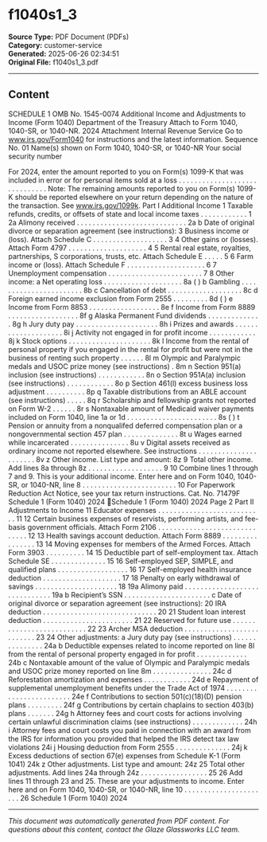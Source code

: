 ﻿# f1040s1_3

**Source Type:** PDF Document (PDFs)  
**Category:** customer-service  
**Generated:** 2025-06-26 02:34:51  
**Original File:** f1040s1_3.pdf

---

## Content

SCHEDULE 1                                                                                                              OMB No. 1545-0074
                                Additional Income and Adjustments to Income
(Form 1040)
Department of the Treasury
                                               Attach to Form 1040, 1040-SR, or 1040-NR.                                  2024
                                                                                                                        Attachment
Internal Revenue Service          Go to www.irs.gov/Form1040 for instructions and the latest information.               Sequence No. 01
Name(s) shown on Form 1040, 1040-SR, or 1040-NR                                                             Your social security number


For 2024, enter the amount reported to you on Form(s) 1099-K that was included in error or for personal
items sold at a loss . . . . . . . . . . . . . . . . . . . . . . . . . . . . . .
Note: The remaining amounts reported to you on Form(s) 1099-K should be reported elsewhere on your return depending on the
nature of the transaction. See www.irs.gov/1099k.
  Part I       Additional Income
  1   Taxable refunds, credits, or offsets of state and local income taxes . . . . . . . . . . . .             1
  2a  Alimony received . . . . . . . . . . . . . . . . . . . . . . . . . . . .                                2a
    b Date of original divorce or separation agreement (see instructions):
  3   Business income or (loss). Attach Schedule C . . . . . . . . . . . . . . . . . . .                       3
  4   Other gains or (losses). Attach Form 4797 . . . . . . . . . . . . . . . . . . . .                        4
  5   Rental real estate, royalties, partnerships, S corporations, trusts, etc. Attach Schedule E . . . . .    5
  6   Farm income or (loss). Attach Schedule F . . . . . . . . . . . . . . . . . . . .                         6
  7   Unemployment compensation . . . . . . . . . . . . . . . . . . . . . . . .                                7
  8   Other income:
    a Net operating loss . . . . . . . . . . . . . . . . . . . .                           8a (             )
    b Gambling . . . . . . . . . . . . . . . . . . . . . . .                               8b
    c Cancellation of debt . . . . . . . . . . . . . . . . . . .                           8c
    d Foreign earned income exclusion from Form 2555 . . . . . . . . .                     8d (             )
    e Income from Form 8853 . . . . . . . . . . . . . . . . . .                            8e
    f Income from Form 8889 . . . . . . . . . . . . . . . . . .                             8f
    g Alaska Permanent Fund dividends         . . . . . . . . . . . . . .                  8g
    h Jury duty pay . . . . . . . . . . . . . . . . . . . . .                              8h
    i Prizes and awards . . . . . . . . . . . . . . . . . . . .                             8i
    j Activity not engaged in for profit income     . . . . . . . . . . . .                 8j
    k Stock options . . . . . . . . . . . . . . . . . . . . .                              8k
    l Income from the rental of personal property if you engaged in the rental for
      profit but were not in the business of renting such property . . . . . .              8l
    m Olympic and Paralympic medals and USOC prize money (see instructions) .              8m
    n Section 951(a) inclusion (see instructions) . . . . . . . . . . . .                  8n
    o Section 951A(a) inclusion (see instructions) . . . . . . . . . . . .                 8o
    p Section 461(l) excess business loss adjustment . . . . . . . . . .                   8p
    q Taxable distributions from an ABLE account (see instructions) . . . . .              8q
    r Scholarship and fellowship grants not reported on Form W-2 . . . . . .                8r
    s Nontaxable amount of Medicaid waiver payments included on Form 1040, line
      1a or 1d . . . . . . . . . . . . . . . . . . . . . . .                               8s (             )
    t Pension or annuity from a nonqualifed deferred compensation plan or a
      nongovernmental section 457 plan . . . . . . . . . . . . . .                          8t
    u Wages earned while incarcerated . . . . . . . . . . . . . . .                        8u
    v Digital assets received as ordinary income not reported elsewhere. See
      instructions . . . . . . . . . . . . . . . . . . . . . .                             8v
    z Other income. List type and amount:
                                                                                           8z
  9   Total other income. Add lines 8a through 8z . . . . . . . . . . . . . . . . . . .                        9
 10   Combine lines 1 through 7 and 9. This is your additional income. Enter here and on Form 1040,
      1040-SR, or 1040-NR, line 8 . . . . . . . . . . . . . . . . . . . . . . . .                             10
For Paperwork Reduction Act Notice, see your tax return instructions.               Cat. No. 71479F                Schedule 1 (Form 1040) 2024
Schedule 1 (Form 1040) 2024                                                                                                           Page 2
  Part II     Adjustments to Income
 11     Educator expenses       . . . . . . . . . . . . . . . . . . . . . . . . . . .                               11
 12     Certain business expenses of reservists, performing artists, and fee-basis government officials. Attach
        Form 2106 . . . . . . . . . . . . . . . . . . . . . . . . . . . . . .                                       12
 13     Health savings account deduction. Attach Form 8889 . . . . . . . . . . . . . . . .                          13
 14     Moving expenses for members of the Armed Forces. Attach Form 3903 . . . . . . . . . .                       14
 15     Deductible part of self-employment tax. Attach Schedule SE . . . . . . . . . . . . . .                      15
 16     Self-employed SEP, SIMPLE, and qualified plans . . . . . . . . . . . . . . . . . .                          16
 17     Self-employed health insurance deduction . . . . . . . . . . . . . . . . . . . .                            17
 18     Penalty on early withdrawal of savings . . . . . . . . . . . . . . . . . . . . .                            18
 19a    Alimony paid . . . . . . . . . . . . . . . . . . . . . . . . . . . . . .                                   19a
    b   Recipient’s SSN      . . . . . . . . . . . . . . . . . . . . . .
    c   Date of original divorce or separation agreement (see instructions):
 20     IRA deduction . . . . . . . . . . . . . . . . . . . . . . . . . . . . .                                     20
 21     Student loan interest deduction . . . . . . . . . . . . . . . . . . . . . . .                               21
 22     Reserved for future use . . . . . . . . . . . . . . . . . . . . . . . . . .                                 22
 23     Archer MSA deduction . . . . . . . . . . . . . . . . . . . . . . . . . .                                    23
 24     Other adjustments:
    a   Jury duty pay (see instructions)    . . . . . . . . . . . . . . .                24a
    b   Deductible expenses related to income reported on line 8l from the rental of
        personal property engaged in for profit . . . . . . . . . . . . .                24b
    c   Nontaxable amount of the value of Olympic and Paralympic medals and USOC
        prize money reported on line 8m . . . . . . . . . . . . . . .                    24c
    d   Reforestation amortization and expenses . . . . . . . . . . . .                  24d
    e   Repayment of supplemental unemployment benefits under the Trade Act of
        1974 . . . . . . . . . . . . . . . . . . . . . . . .                             24e
    f   Contributions to section 501(c)(18)(D) pension plans . . . . . . . . .           24f
    g   Contributions by certain chaplains to section 403(b) plans . . . . . . .         24g
    h   Attorney fees and court costs for actions involving certain unlawful
        discrimination claims (see instructions) . . . . . . . . . . . . .               24h
    i   Attorney fees and court costs you paid in connection with an award from the
        IRS for information you provided that helped the IRS detect tax law violations   24i
    j   Housing deduction from Form 2555 . . . . . . . . . . . . . .                     24j
    k   Excess deductions of section 67(e) expenses from Schedule K-1 (Form 1041)        24k
    z   Other adjustments. List type and amount:
                                                                                         24z
 25     Total other adjustments. Add lines 24a through 24z . . . . . . . . . . . . . . . . .                        25
 26     Add lines 11 through 23 and 25. These are your adjustments to income. Enter here and on Form
        1040, 1040-SR, or 1040-NR, line 10 . . . . . . . . . . . . . . . . . . . . . .                              26
                                                                                                                  Schedule 1 (Form 1040) 2024

---

*This document was automatically generated from PDF content. For questions about this content, contact the Glaze Glassworks LLC team.*
